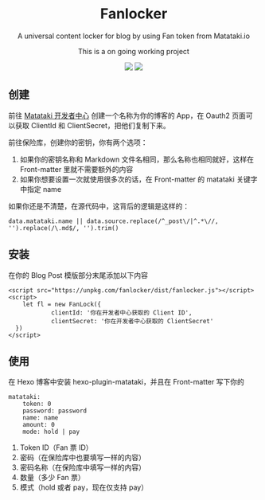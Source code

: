 <h1 align="center">Fanlocker</h1>
<p align="center">A universal content locker for blog by using Fan token from Matataki.io</p>
<p align="center">This is a on going working project</a>
<p align="center">
<img src="https://github.com/nekomeowww/fanlocker/workflows/Node%20Test/badge.svg" />
<img src="https://github.com/nekomeowww/fanlocker/workflows/Node%20Build/badge.svg" />
</p>

## 创建

前往 [Matataki 开发者中心](https://developer.matataki.io) 创建一个名称为你的博客的 App，在 Oauth2 页面可以获取 ClientId 和 ClientSecret，把他们复制下来。

前往保险库，创建你的密钥，你有两个选项：

1. 如果你的密钥名称和 Markdown 文件名相同，那么名称也相同就好，这样在 Front-matter 里就不需要额外的内容
2. 如果你想要设置一次就使用很多次的话，在 Front-matter 的 matataki 关键字中指定 name

如果你还是不清楚，在源代码中，这背后的逻辑是这样的：

```
data.matataki.name || data.source.replace(/^_post\/|^.*\//, '').replace(/\.md$/, '').trim()
```

## 安装

在你的 Blog Post 模版部分末尾添加以下内容

```
<script src="https://unpkg.com/fanlocker/dist/fanlocker.js"></script>
<script>
	let fl = new FanLock({
            clientId: '你在开发者中心获取的 Client ID',
            clientSecret: '你在开发者中心获取的 ClientSecret'
  })
</script>
```

## 使用

在 Hexo 博客中安装 hexo-plugin-matataki，并且在 Front-matter 写下你的

```
matataki:
	token: 0
	password: password
	name: name
	amount: 0
	mode: hold | pay
```

1. Token ID（Fan 票 ID）
2. 密码（在保险库中也要填写一样的内容）
3. 密码名称（在保险库中填写一样的内容）
4. 数量（多少 Fan 票）
5. 模式（hold 或者 pay，现在仅支持 pay）